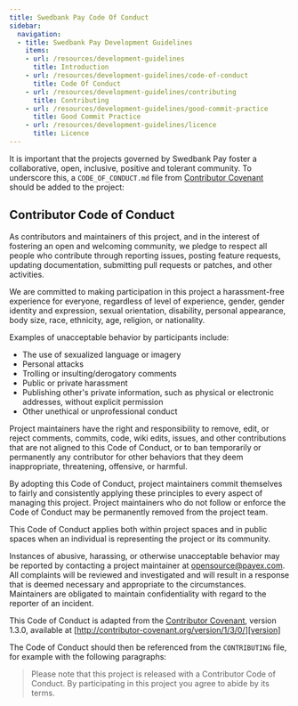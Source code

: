 ```yaml
---
title: Swedbank Pay Code Of Conduct
sidebar:
  navigation:
  - title: Swedbank Pay Development Guidelines
    items:
    - url: /resources/development-guidelines
      title: Introduction
    - url: /resources/development-guidelines/code-of-conduct
      title: Code Of Conduct
    - url: /resources/development-guidelines/contributing
      title: Contributing
    - url: /resources/development-guidelines/good-commit-practice
      title: Good Commit Practice
    - url: /resources/development-guidelines/licence
      title: Licence
---
```



It is important that the projects governed by Swedbank Pay foster a
collaborative, open, inclusive, positive and tolerant community. To underscore
this, a `CODE_OF_CONDUCT.md` file from
[Contributor Covenant][contributor-covenant] should be added to the project:

## Contributor Code of Conduct

As contributors and maintainers of this project, and in the interest of
fostering an open and welcoming community, we pledge to respect all people who
contribute through reporting issues, posting feature requests, updating
documentation, submitting pull requests or patches, and other activities.

We are committed to making participation in this project a harassment-free
experience for everyone, regardless of level of experience, gender, gender
identity and expression, sexual orientation, disability, personal appearance,
body size, race, ethnicity, age, religion, or nationality.

Examples of unacceptable behavior by participants include:

* The use of sexualized language or imagery
* Personal attacks
* Trolling or insulting/derogatory comments
* Public or private harassment
* Publishing other's private information, such as physical or electronic
  addresses, without explicit permission
* Other unethical or unprofessional conduct

Project maintainers have the right and responsibility to remove, edit, or
reject comments, commits, code, wiki edits, issues, and other contributions
that are not aligned to this Code of Conduct, or to ban temporarily or
permanently any contributor for other behaviors that they deem inappropriate,
threatening, offensive, or harmful.

By adopting this Code of Conduct, project maintainers commit themselves to
fairly and consistently applying these principles to every aspect of managing
this project. Project maintainers who do not follow or enforce the Code of
Conduct may be permanently removed from the project team.

This Code of Conduct applies both within project spaces and in public spaces
when an individual is representing the project or its community.

Instances of abusive, harassing, or otherwise unacceptable behavior may be
reported by contacting a project maintainer at
[opensource@payex.com][opensource-mail]. All complaints will be reviewed and
investigated and will result in a response that is deemed necessary and
appropriate to the circumstances. Maintainers are obligated to maintain
confidentiality with regard to the reporter of an incident.

This Code of Conduct is adapted from the
[Contributor Covenant][contributor-covenant], version 1.3.0, available at
[http://contributor-covenant.org/version/1/3/0/][version]

The Code of Conduct should then be referenced from the `CONTRIBUTING` file,
for example with the following paragraphs:

> Please note that this project is released with a Contributor Code of Conduct.
> By participating in this project you agree to abide by its terms.

[contributor-covenant]: https://contributor-covenant.org/
[opensource-mail]: mailto:opensource@payex.com
[version]: https://contributor-covenant.org/version/1/3/0/
